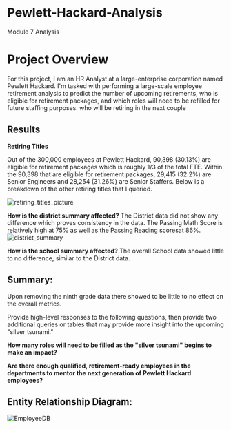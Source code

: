 # Pewlett-Hackard-Analysis 
Module 7 Analysis

# Project Overview 
For this project, I am an HR Analyst at a large-enterprise corporation named Pewlett Hackard. I'm tasked with performing a large-scale employee retirement analysis to predict the number of upcoming retirements, who is eligible for retirement packages, and which roles will need to be refilled for future staffing purposes. 
who will be retiring in the next couple 



## Results
**Retiring Titles**

Out of the 300,000 employees at Pewlett Hackard, 90,398 (30.13%) are eligible for retirement packages which is roughly 1/3 of the total FTE. Within the 90,398 that are eligible for retirement packages, 29,415 (32.2%) are Senior Engineers and 28,254 (31.26%) are Senior Staffers. Below is a breakdown of the other retiring titles that I queried. 

![retiring_titles_picture](https://user-images.githubusercontent.com/75700317/114116710-25762600-98b3-11eb-8e24-871ecfc3fd73.png)



**How is the district summary affected?** 
The District data did not show any difference which proves consistency in the data. The Passing Math Score is relatively high at 75% as well as the Passing Reading scoresat 86%.
![district_summary](https://user-images.githubusercontent.com/75700317/112767851-faecb900-8fe6-11eb-8a92-1a7b242a9671.JPG)


**How is the school summary affected?**
The overall School data showed little to no difference, similar to the District data.

## **Summary:** 
Upon removing the ninth grade data there showed to be little to no effect on the overall metrics. 

Provide high-level responses to the following questions, then provide two additional queries or tables that may provide more insight into the upcoming "silver tsunami."

**How many roles will need to be filled as the "silver tsunami" begins to make an impact?**


**Are there enough qualified, retirement-ready employees in the departments to mentor the next generation of Pewlett Hackard employees?**



## **Entity Relationship Diagram:** 
![EmployeeDB](https://user-images.githubusercontent.com/75700317/114113882-ae8a5e80-98ad-11eb-93ac-cb9660f0c2c5.png)










